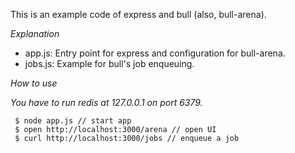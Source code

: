 This is an example code of express and bull (also, bull-arena).

*Explanation*
- app.js: Entry point for express and configuration for bull-arena.
- jobs.js: Example for bull's job enqueuing.

*How to use*

_You have to run redis at 127.0.0.1 on port 6379._

```
 $ node app.js // start app
 $ open http://localhost:3000/arena // open UI
 $ curl http://localhost:3000/jobs // enqueue a job
```
